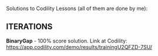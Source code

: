 Solutions to Codility Lessons (all of them are done by me):
## ITERATIONS

**BinaryGap** - 100% score solution.
Link at Codility: https://app.codility.com/demo/results/trainingU2QFZD-7SU/
